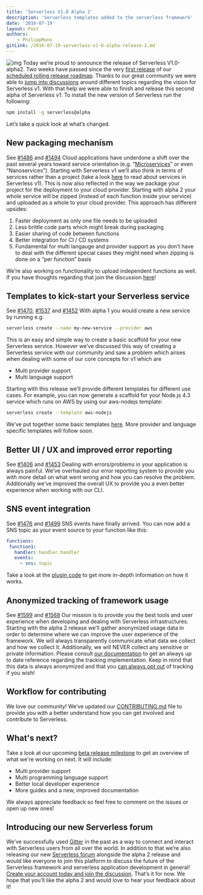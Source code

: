 ```yaml
---
title: 'Serverless V1.0 Alpha 2'
description: 'Serverless templates added to the serverless framework'
date: '2016-07-19'
layout: Post
authors:
    - PhilippMuns
gitLink: /2016-07-19-serverless-v1-0-alpha-release-2.md
---
```


![img](https://s3-us-west-2.amazonaws.com/assets.site.serverless.com/blog/legacy/2016/07/005adf42-d269-43ee-9998-9502487bb99b.gif) Today we’re proud to announce the release of Serverless V1.0-alpha2\. Two weeks have passed since the very [first release](http://blog.serverless.com/serverless-v1-0-alpha1-announcement/) of our [scheduled rolling release roadmap](https://github.com/serverless/serverless/milestones). Thanks to our great community we were able to [jump into discussions](https://github.com/serverless/serverless/issues) around different topics regarding the vision for Serverless v1\. With that help we were able to finish and release this second alpha of Serverless v1. To install the new version of Serverless run the following:

```bash
npm install -g serverless@alpha
```

Let’s take a quick look at what’s changed.

## New packaging mechanism

See [#1486](https://github.com/serverless/serverless/issues/1486) and [#1494](https://github.com/serverless/serverless/pull/1494) Cloud applications have underdone a shift over the past several years toward service orientation (e.g. “[Microservices](https://en.wikipedia.org/wiki/Microservices)” or even “Nanoservices”). Starting with Serverless v1 we’ll also think in terms of services rather than a project (take a look [here](http://blog.serverless.com/building-serverless-framework-v1/) to read about services in Serverless v1). This is now also reflected in the way we package your project for the deployment to your cloud provider. Starting with alpha 2 your whole service will be zipped (instead of each function inside your service) and uploaded as a whole to your cloud provider.  This approach has different upsides:

1.  Faster deployment as only one file needs to be uploaded
2.  Less brittle code parts which might break during packaging
3.  Easier sharing of code between functions
4.  Better integration for CI / CD systems
5.  Fundamental for multi langauge and provider support as you don’t have to deal with the different special cases they might need when zipping is done on a “per function” basis

We’re also working on functionality to upload independent functions as well. If you have thoughts regarding that join the discussion [here](https://github.com/serverless/serverless/issues/1486)!

## Templates to kick-start your Serverless service

See [#1470](https://github.com/serverless/serverless/issues/1470), [#1537](https://github.com/serverless/serverless/pull/1537) and [#1452](https://github.com/serverless/serverless/issues/1452) With alpha 1 you would create a new service by running e.g.

```bash
serverless create --name my-new-service --provider aws
```

This is an easy and simple way to create a basic scaffold for your new Serverless service. However we’ve discussed this way of creating a Serverless service with our community and saw a problem which arises when dealing with some of our core concepts for v1 which are

*   Multi provider support
*   Multi language support

Starting with this release we’ll provide different templates for different use cases. For example, you can now generate a scaffold for your Node.js 4.3 service which runs on AWS by using our aws-nodejs template:

```sh
serverless create --template aws-nodejs
```

We’ve put together some basic templates [here](https://github.com/serverless/serverless/tree/v1.0/lib/plugins/create/templates). More provider and language specific templates will follow soon.

## Better UI / UX and improved error reporting

See [#1406](https://github.com/serverless/serverless/issues/1406) and [#1453](https://github.com/serverless/serverless/pull/1453) Dealing with errors/problems in your application is always painful. We’ve overhauled our error reporting system to provide you with more detail on what went wrong and how you can resolve the problem. Additionally we’ve improved the overall UX to provide you a even better experience when working with our CLI.

## SNS event integration

See [#1476](https://github.com/serverless/serverless/issues/1476) and [#1499](https://github.com/serverless/serverless/pull/1499) SNS events have finally arrived. You can now add a SNS topic as your event source to your function like this:

```yaml
functions:
 function1:
   handler: handler.handler
   events:
     - sns: topic
```

Take a look at the [plugin code](https://github.com/serverless/serverless/tree/v1.0/lib/plugins/aws/deploy/compile/events/sns) to get more in-depth information on how it works.

## Anonymized tracking of framework usage

See [#1599](https://github.com/serverless/serverless/issues/1559) and [#1568](https://github.com/serverless/serverless/pull/1568) Our mission is to provide you the best tools and user experience when developing and dealing with Serverless infrastructures. Starting with the alpha 2 release we’ll gather anonymized usage data in order to determine where we can improve the user experience of the framework. We will always transparently communicate what data we collect and how we collect it. Additionally, we will NEVER collect any sensitive or private information. Please consult [our documentation](https://github.com/serverless/serverless/tree/v1.0/docs/usage-tracking) to get an always up to date reference regarding the tracking implementation. Keep in mind that this data is always anonymized and that you [can always opt out](https://github.com/serverless/serverless/tree/v1.0/lib/plugins/tracking) of tracking if you wish!

## Workflow for contributing

We love our community! We’ve updated our [CONTRIBUTING.md](https://github.com/serverless/serverless/tree/v1.0/CONTRIBUTING.md) file to provide you with a better understand how you can get involved and contribute to Serverless.

## What's next?

Take a look at our upcoming [beta release milestone](https://github.com/serverless/serverless/milestone/11) to get an overview of what we're working on next. It will include:

*   Multi provider support
*   Multi programming language support
*   Better local developer experience
*   More guides and a new, improved documentation

We always appreciate feedback so feel free to comment on the issues or open up new ones!

## Introducing our new Serverless forum

We’ve successfully used [Gitter](https://gitter.im/serverless/serverless) in the past as a way to connect and interact with Serverless users from all over the world. In addition to that we’re also releasing our new [Serverless forum](http://forum.serverless.com) alongside the alpha 2 release and would like everyone to join this platform to discuss the future of the Serverless framework and serverless application development in general! [Create your account today and join the discussion](http://forum.serverless.com/). That’s it for now. We hope that you’ll like the alpha 2 and would love to hear your feedback about it!
